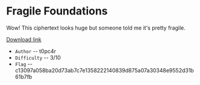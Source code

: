 # Fragile Foundations

Wow! This ciphertext looks huge but someone told me it's pretty fragile.

[Download link](https://drive.google.com/open?id=1GkNqf9QUB7yowrdgHTzxWGfUJ05Q8OyJ)

* `Author` -- t0pc4r
* `Difficulty` -- 3/10
* `Flag` -- c13097a058ba20d73ab7c7e1358222140839d875a07a30348e9552d31b61b7fb
